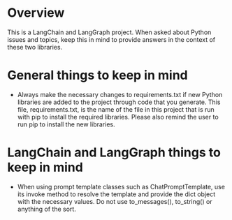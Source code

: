 # Overview

This is a LangChain and LangGraph project. When asked about Python issues and topics, keep this in mind to provide answers in the context of these two libraries.

# General things to keep in mind

- Always make the necessary changes to requirements.txt if new Python libraries are added to the project through code that you generate. This file, requirements.txt, is the name of the file in this project that is run with pip to install the required libraries. Please also remind the user to run pip to install the new libraries.

# LangChain and LangGraph things to keep in mind

- When using prompt template classes such as ChatPromptTemplate, use its invoke method to resolve the template and provide the dict object with the necessary values. Do not use to_messages(), to_string() or anything of the sort.
